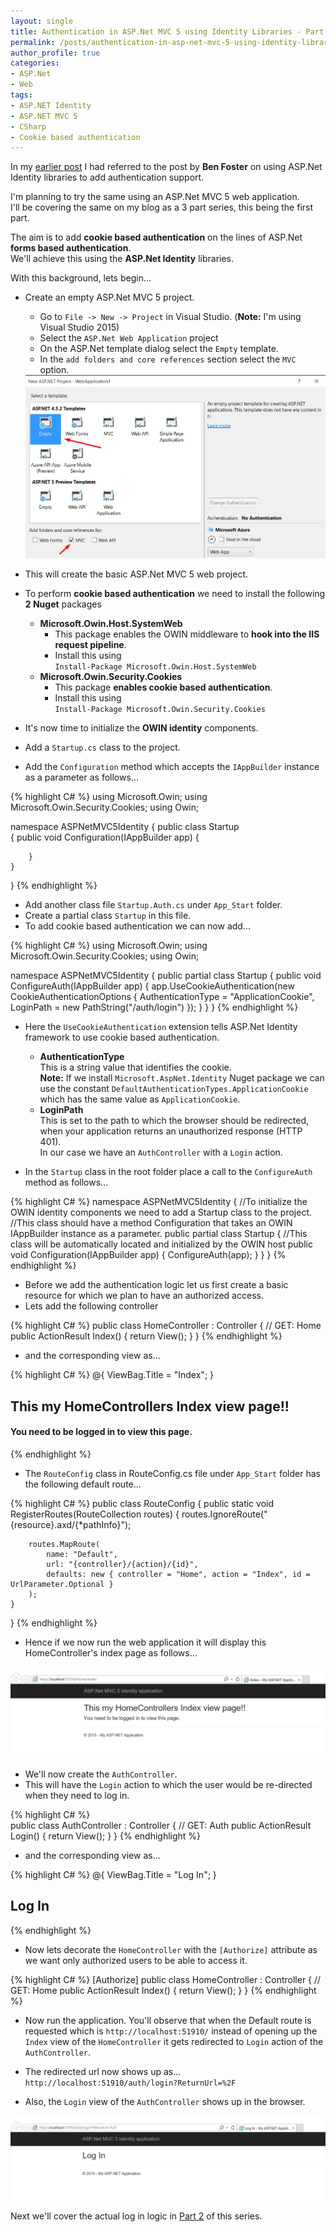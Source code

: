 ```yaml
---
layout: single
title: Authentication in ASP.Net MVC 5 using Identity Libraries - Part 1
permalink: /posts/authentication-in-asp-net-mvc-5-using-identity-libraries-part-1/
author_profile: true
categories:
- ASP.Net
- Web
tags:
- ASP.NET Identity
- ASP.NET MVC 5
- CSharp
- Cookie based authentication
---
```


In my [earlier post][1] I had referred to the post by **Ben Foster** on using ASP.Net Identity libraries to add authentication support.  

I'm planning to try the same using an ASP.Net MVC 5 web application.  
I'll be covering the same on my blog as a 3 part series, this being the first part.

The aim is to add **cookie based authentication** on the lines of ASP.Net **forms based authentication**.  
We'll achieve this using the **ASP.Net Identity** libraries.  

With this background, lets begin...  
  
- Create an empty ASP.Net MVC 5 project.  
  - Go to `File -> New -> Project` in Visual Studio. 
    (**Note:** I'm using Visual Studio 2015)  
  - Select the `ASP.Net Web Application` project
  - On the ASP.Net template dialog select the `Empty` template.
  - In the `add folders and core references` section select the `MVC` option.  
  
  <img src="/assets/images/blogs/ASPNetProjTemplate.jpg" class="img-responsive" alt="MVC 5 Empty template"/>

- This will create the basic ASP.Net MVC 5 web project.  
- To perform **cookie based authentication** we need to  install the following **2 Nuget** packages
  - **Microsoft.Owin.Host.SystemWeb**
     - This package enables the OWIN middleware to **hook into the IIS request pipeline**.
     - Install this using  
       `Install-Package Microsoft.Owin.Host.SystemWeb`       
  - **Microsoft.Owin.Security.Cookies**  
     - This package **enables cookie based authentication**.  
     - Install this using  
       `Install-Package Microsoft.Owin.Security.Cookies`
       
- It's now time to initialize the **OWIN identity** components.  
- Add a `Startup.cs` class to the project.  
- Add the `Configuration` method which accepts the `IAppBuilder` instance as a parameter as follows...

{% highlight C# %}
using Microsoft.Owin;
using Microsoft.Owin.Security.Cookies;
using Owin;

namespace ASPNetMVC5Identity
{
    public class Startup  
    {
        public void Configuration(IAppBuilder app)
        {
            
        }
    }
}
{% endhighlight %}

- Add another class file `Startup.Auth.cs` under `App_Start` folder.
- Create a partial class `Startup` in this file.
- To add cookie based authentication we can now add...


{% highlight C# %}
using Microsoft.Owin;
using Microsoft.Owin.Security.Cookies;
using Owin;

namespace ASPNetMVC5Identity
{
    public partial class Startup
    {
        public void ConfigureAuth(IAppBuilder app)
        {
            app.UseCookieAuthentication(new CookieAuthenticationOptions
            {
                AuthenticationType = "ApplicationCookie",
                LoginPath = new PathString("/auth/login")
            });
        }
    }
}
{% endhighlight %}  

- Here the `UseCookieAuthentication` extension tells ASP.Net Identity framework to use cookie based authentication.  
  - **AuthenticationType**  
    This is a string value that identifies the cookie.  
    **Note:** If we install `Microsoft.AspNet.Identity` Nuget package we can use the constant `DefaultAuthenticationTypes.ApplicationCookie` which has the same value as `ApplicationCookie`.
  - **LoginPath**  
    This is set to the path to which the browser should be redirected, when your application returns an unauthorized response (HTTP 401).  
    In our case we have an `AuthController` with a `Login` action.

- In the `Startup` class in the root folder place a call to the `ConfigureAuth` method as follows...  

{% highlight C# %}
namespace ASPNetMVC5Identity
{
    //To initialize the OWIN identity components we need to add a Startup class to the project.
    //This class should have a method Configuration that takes an OWIN IAppBuilder instance as a parameter. 
    public partial class Startup
    {
        //This class will be automatically located and initialized by the OWIN host
        public void Configuration(IAppBuilder app)
        {
            ConfigureAuth(app);
        }
    }
}
{% endhighlight %}  

- Before we add the authentication logic let us first create a basic resource for which we plan to have an authorized access.
- Lets add the following controller

{% highlight C# %}
public class HomeController : Controller
{
    // GET: Home
    public ActionResult Index()
    {
        return View();
    }
}
{% endhighlight %}  

- and the corresponding view as...


{% highlight C# %}
@{
    ViewBag.Title = "Index";
}

<h2>This my HomeControllers Index view page!!</h2>  
<h4>You need to be logged in to view this page.</h4>
{% endhighlight %}  


- The `RouteConfig` class in RouteConfig.cs file under `App_Start` folder has the following default route...

{% highlight C# %} 
public class RouteConfig
{
    public static void RegisterRoutes(RouteCollection routes)
    {
        routes.IgnoreRoute("{resource}.axd/{*pathInfo}");

        routes.MapRoute(
            name: "Default",
            url: "{controller}/{action}/{id}",
            defaults: new { controller = "Home", action = "Index", id = UrlParameter.Optional }
        );
    }
}
{% endhighlight %}  


- Hence if we now run the web application it will display this HomeController's index page as follows...  

<img src="/assets/images/blogs/HomeController.jpg" class="img-responsive" alt="HomeController's index page"/>  

  

- We'll now create the `AuthController`.  
- This will have the `Login` action to which the user would be re-directed when they need to log in.  

{% highlight C# %}  
public class AuthController : Controller
{
    // GET: Auth
    public ActionResult Login()
    {
        return View();
    }
}
{% endhighlight %}  


- and the corresponding view as...

{% highlight C# %} 
@{
    ViewBag.Title = "Log In";
}

<h2>Log In</h2>
{% endhighlight %}   


- Now lets decorate the `HomeController` with the `[Authorize]` attribute as we want only authorized users to be able to access it.

{% highlight C# %} 
[Authorize]
public class HomeController : Controller
{
    // GET: Home
    public ActionResult Index()
    {
        return View();
    }
}
{% endhighlight %}   


- Now run the application.
  You'll observe that when the Default route is requested which is `http://localhost:51910/` instead of opening up the `Index` view of the `HomeController` it gets redirected to `Login` action of the `AuthController`.  
- The redirected url now shows up as...
  `http://localhost:51910/auth/login?ReturnUrl=%2F`
  
- Also, the `Login` view of the `AuthController` shows up in the browser.  
<img src="/assets/images/blogs/AuthController.jpg" class="img-responsive" alt="AuthController's Login page"/>  
  
  

Next we'll cover the actual log in logic in [Part 2][2] of this series.

[1]: {{site.url}}//posts/setting-up-authentication-in-asp-net-mvc-5-using-identity-libraries/
[2]: {{site.url}}/posts/authentication-in-asp-net-mvc-5-using-identity-libraries-part-2/